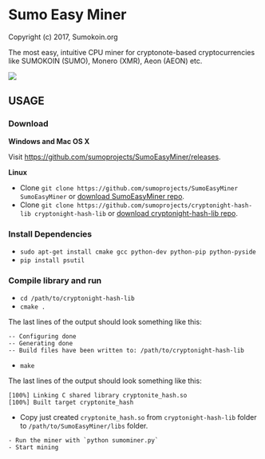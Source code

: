 # Sumo Easy Miner

Copyright (c) 2017, Sumokoin.org

The most easy, intuitive CPU miner for cryptonote-based cryptocurrencies like SUMOKOIN (SUMO), Monero (XMR), Aeon (AEON) etc.

![](http://www.sumokoin.org/images/easy-miner-features_1080x1100.png)

## USAGE

### Download

**Windows and Mac OS X**

Visit https://github.com/sumoprojects/SumoEasyMiner/releases.

**Linux**
- Clone `git clone https://github.com/sumoprojects/SumoEasyMiner SumoEasyMiner` or [download SumoEasyMiner repo](https://github.com/sumoprojects/SumoEasyMiner/archive/master.zip).
- Clone `git clone https://github.com/sumoprojects/cryptonight-hash-lib cryptonight-hash-lib` or [download cryptonight-hash-lib repo](https://github.com/sumoprojects/cryptonight-hash-lib/archive/master.zip).

### Install Dependencies
- `sudo apt-get install cmake gcc python-dev python-pip python-pyside`
-  `pip install psutil`

### Compile library and run
- `cd /path/to/cryptonight-hash-lib`
- `cmake .`

The last lines of the output should look something like this:
```
-- Configuring done
-- Generating done
-- Build files have been written to: /path/to/cryptonight-hash-lib
```
- `make`

The last lines of the output should look something like this:
```
[100%] Linking C shared library cryptonite_hash.so
[100%] Built target cryptonite_hash
```
- Copy just created `cryptonite_hash.so` from `cryptonight-hash-lib` folder to `/path/to/SumoEasyMiner/libs` folder.
```
- Run the miner with `python sumominer.py`
- Start mining
```
